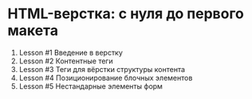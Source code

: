 HTML-верстка: с нуля до первого макета 
=================================================
1. Lesson #1  Введение в верстку
2. Lesson #2 Контентные теги
3. Lesson #3 Теги для вёрстки структуры контента
4. Lesson #4 Позиционирование блочных элементов
5. Lesson #5 Нестандарные элементы форм


